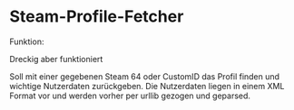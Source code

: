 # Steam-Profile-Fetcher

Funktion:

Dreckig aber funktioniert

Soll mit einer gegebenen Steam 64 oder CustomID das Profil finden und wichtige Nutzerdaten zurückgeben.
Die Nutzerdaten liegen in einem XML Format vor und werden vorher per urllib gezogen und geparsed.
